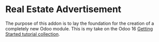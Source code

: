 # Real Estate Advertisement

The purpose of this addon is to lay the foundation for the creation of a completely new Odoo module. This is my take on the Odoo 16 [Getting Started tutorial collection](https://www.odoo.com/documentation/16.0/developer/tutorials/getting_started/03_newapp.html).